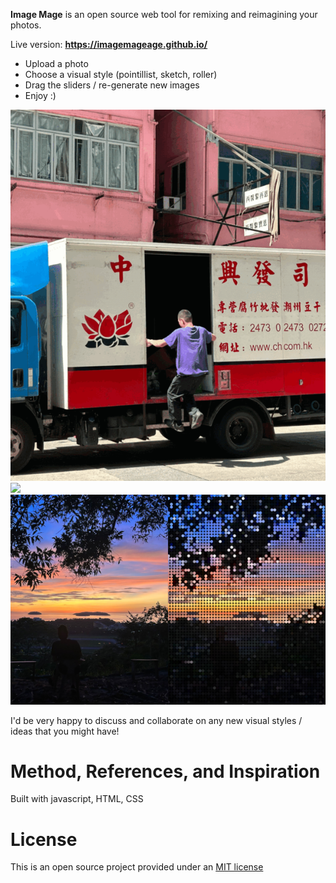 <b>Image Mage</b> is an open source web tool for remixing and reimagining your photos.

Live version: <b>https://imagemageage.github.io/</b>

* Upload a photo
* Choose a visual style (pointillist, sketch, roller)
* Drag the sliders / re-generate new images 
* Enjoy :)

<img src="images/headerAnimation2.gif"/><br />
<img src="images/siteOGImage2.png"/><br />
<img src="images/KKSunsetDuo.png"/><br />

I'd be very happy to discuss and collaborate on any new visual styles / ideas that you might have!

Method, References, and Inspiration
=======

Built with javascript, HTML, CSS

License
=======
This is an open source project provided under an <a href="https://opensource.org/license/MIT">MIT license</a>